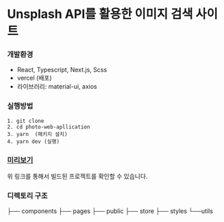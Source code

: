 # Unsplash API를 활용한 이미지 검색 사이트

### 개발환경
 - React, Typescript, Next.js, Scss
 - vercel (배포)
 - 라이브러리: material-ui, axios

### 실행방법
  ```
  1. git clone
  2. cd photo-web-apllication
  3. yarn  (패키지 설치)
  4. yarn dev (실행)
  ```
 
### [미리보기](https://photo-web-application-n3qdg732k-solbi9382.vercel.app)
 위 링크를 통해서 빌드된 프로젝트를 확인할 수 있습니다.
 
 
### 디렉토리 구조
├── components 
├── pages 
├── public 
├── store 
├── styles 
└──utils
